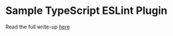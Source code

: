 # Sample TypeScript ESLint Plugin
Read the full write-up [here](https://instil.atlassian.net/wiki/spaces/~712020e3c2c7916fc74850abc05b07057f8407/pages/2229436449/Writing+a+custom+ESLint+Rule+in+TypeScript)
